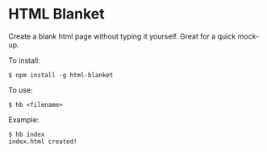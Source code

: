 # HTML Blanket

Create a blank html page without typing it yourself.
Great for a quick mock-up.

To install:
```
$ npm install -g html-blanket
```
To use:
```
$ hb <filename>
```

Example:
```
$ hb index
index.html created!
```